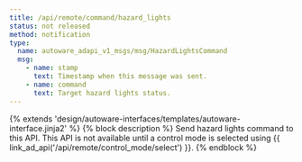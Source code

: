```yaml
---
title: /api/remote/command/hazard_lights
status: not released
method: notification
type:
  name: autoware_adapi_v1_msgs/msg/HazardLightsCommand
  msg:
    - name: stamp
      text: Timestamp when this message was sent.
    - name: command
      text: Target hazard lights status.
---
```


{% extends 'design/autoware-interfaces/templates/autoware-interface.jinja2' %}
{% block description %}
Send hazard lights command to this API.
This API is not available until a control mode is selected using {{ link_ad_api('/api/remote/control_mode/select') }}.
{% endblock %}
